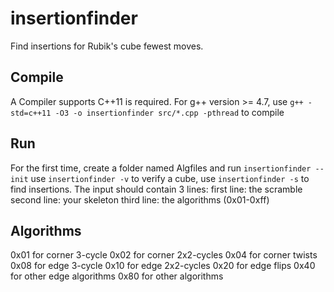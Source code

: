 insertionfinder
===============
Find insertions for Rubik's cube fewest moves.

Compile
-------
A Compiler supports C++11 is required.
For g++ version >= 4.7, use `g++ -std=c++11 -O3 -o insertionfinder src/*.cpp -pthread` to compile

Run
---
For the first time, create a folder named Algfiles and run `insertionfinder --init`
use `insertionfinder -v` to verify a cube,
use `insertionfinder -s` to find insertions.
The input should contain 3 lines:
first line: the scramble
second line: your skeleton
third line: the algorithms (0x01-0xff)

Algorithms
----------
0x01 for corner 3-cycle
0x02 for corner 2x2-cycles
0x04 for corner twists
0x08 for edge 3-cycle
0x10 for edge 2x2-cycles
0x20 for edge flips
0x40 for other edge algorithms
0x80 for other algorithms
